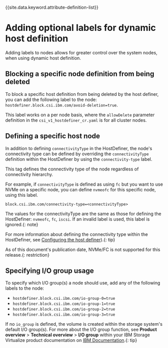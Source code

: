 
{{site.data.keyword.attribute-definition-list}}

# Adding optional labels for dynamic host definition

Adding labels to nodes allows for greater control over the system nodes, when using dynamic host definition.

## Blocking a specific node definition from being deleted

To block a specific host definition from being deleted by the host definer, you can add the following label to the node: `hostdefiner.block.csi.ibm.com/avoid-deletion=true`.

This label works on a per node basis, where the `allowDelete` parameter definition in the `csi_v1_hostdefiner_cr.yaml` is for all cluster nodes.

## Defining a specific host node

In addition to defining `connectivityType` in the HostDefiner, the node's connectivity type can be defined by overriding the `connectivityType` definition within the HostDefiner by using the `connectivity-type` label.

This tag defines the connectivity type of the node regardless of connectivity hierarchy.

For example, if `connectivityType` is defined as using `fc` but you want to use NVMe on a specific node, you can define `nvmeofc` for this specific node, using this label.

`block.csi.ibm.com/connectivity-type=<connectivityType>`

The values for the connectivityType are the same as those for defining the HostDefiner: `nvmeofc`, `fc`, `iscsi`. If an invalid label is used, this label is ignored.{: note}

For more information about defining the connectivity type within the HostDefiner, see [Configuring the host definer](../configuration/configuring_hostdefiner.md)).{: tip}

As of this document's publication date, NVMe/FC is not supported for this release.{: restriction}

## Specifying I/O group usage

To specify which I/O group(s) a node should use, add any of the following labels to the node:

- `hostdefiner.block.csi.ibm.com/io-group-0=true`
- `hostdefiner.block.csi.ibm.com/io-group-1=true`
- `hostdefiner.block.csi.ibm.com/io-group-2=true`
- `hostdefiner.block.csi.ibm.com/io-group-3=true`

If no `io_group` is defined, the volume is created within the storage system's default I/O group(s). For more about the I/O group function, see **Product overview** > **Technical overview** > **I/O group** within your IBM Storage Virtualize product documentation on [IBM Documentation](https://www.ibm.com/docs).{: tip}
